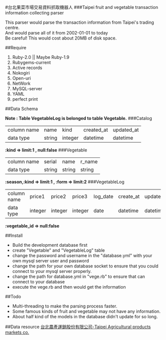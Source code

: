 #台北果菜市場交易資料抓取機器人
###Taipei fruit and vegetable transaction information collecting parser

This parser would parse the transaction information from Taipei's trading centre.<br>
And would parse all of it from 2002-01-01 to today<br>
Be careful! This would cost about 20MB of disk space.<br>


##Require

1. Ruby-2.0 || Maybe Ruby-1.9<br>
2. Rubygems-current<br>
3. Active records<br>
4. Nokogiri<br>
5. Open-uri<br>
6. NetWork<br>
7. MySQL-server<br>
8. YAML<br>
9. perfect print<br>

##Data Schema

<b>Note : Table VegetableLog is belonged to table Vegetable.</b>
###Catalog
  <table>
    <tr>
      <td>column name</td><td>name</td><td>kind</td><td>created_at</td><td>updated_at</td>
    </tr>
    <tr>
      <td>data type</td><td>string</td><td>integer</td><td>datetime</td><td>datetime</td>
    </tr>
  </table>
  <strong>:kind =>  limit:1 , null:false</strong>
###Vegetable
  <table>
     <tr> 
        <td>column name</td><td>serial</td><td>name</td><td>r_name</td>
     </tr>
    <tr>
       <td>data type</td><td>string</td><td>string</td><td>string</td>
    </tr>

  </table>
  <strong>:season,:kind => limit:1 , :form => limit:2</strong>
###VegetableLog
  <table>
    <tr>
     <td>column name</td> <td>price1</td><td>price2</td><td>price3</td><td>log_date</td><td>create_at</td><td>update_at</td><td>vegetable_id</td>
    </tr>
    <tr>
      <td>data type</td><td>integer</td><td>integer</td><td>integer</td><td>date</td><td>datetime</td><td>datetime</td><td>integer</td>
    </tr>
  </table>
  <strong>:vegetable_id => null:false</strong>

##Install

* Build the development database first<br>
* create "Vegetable" and "VegetableLog" table<br>
* change the password and username in the "database.yml" with your own mysql server user and password <br>
* change the path for your own database socket to ensure that you could connect to your mysql server properly.<br> 
* change the path for database.yml in "vege.rb" to ensure that can connect to your database<br>
* execute the vege.rb and then would get the information<br>

##Todo

* Multi-threading to make the parsing process faster.<br>
* Some famous kinds of fruit and vegetable may not have any information.<br>
* About half kind of the models in the database didn't update for so long.<br>


##Data resource
[台北農產運銷股份有限公司-Taipei Agricultural products markets co.](http://www.tapmc.com.tw/tapmc_new16/index.html)
